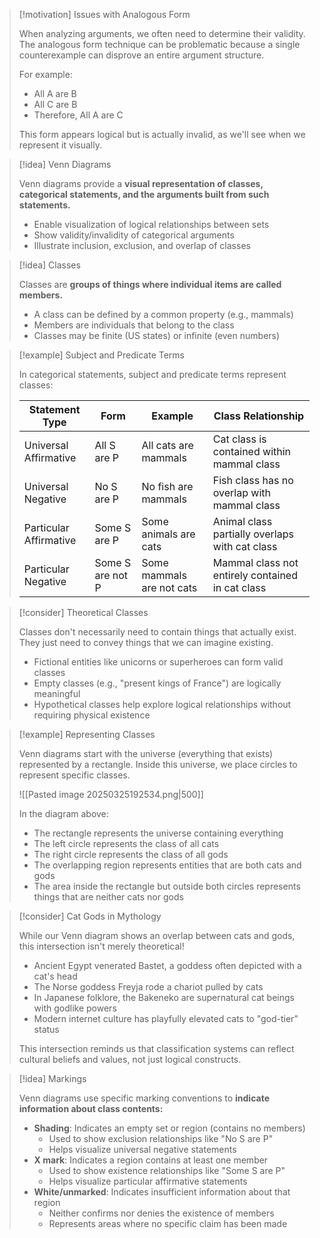> [!motivation] Issues with Analogous Form
> 
> When analyzing arguments, we often need to determine their validity. The analogous form technique can be problematic because a single counterexample can disprove an entire argument structure.
> 
> For example:
> 
> - All A are B
> - All C are B
> - Therefore, All A are C
> 
> This form appears logical but is actually invalid, as we'll see when we represent it visually.

> [!idea] Venn Diagrams
> 
> Venn diagrams provide a **visual representation of classes, categorical statements, and the arguments built from such statements.**
> 
> - Enable visualization of logical relationships between sets
> - Show validity/invalidity of categorical arguments
> - Illustrate inclusion, exclusion, and overlap of classes

> [!idea] Classes
> 
> Classes are **groups of things where individual items are called members.**
> 
> - A class can be defined by a common property (e.g., mammals)
> - Members are individuals that belong to the class
> - Classes may be finite (US states) or infinite (even numbers)

> [!example] Subject and Predicate Terms
> 
> In categorical statements, subject and predicate terms represent classes:
> 
> |Statement Type|Form|Example|Class Relationship|
> |---|---|---|---|
> |Universal Affirmative|All S are P|All cats are mammals|Cat class is contained within mammal class|
> |Universal Negative|No S are P|No fish are mammals|Fish class has no overlap with mammal class|
> |Particular Affirmative|Some S are P|Some animals are cats|Animal class partially overlaps with cat class|
> |Particular Negative|Some S are not P|Some mammals are not cats|Mammal class not entirely contained in cat class|

> [!consider] Theoretical Classes
> 
> Classes don't necessarily need to contain things that actually exist. They just need to convey things that we can imagine existing.
> 
> - Fictional entities like unicorns or superheroes can form valid classes
> - Empty classes (e.g., "present kings of France") are logically meaningful
> - Hypothetical classes help explore logical relationships without requiring physical existence

> [!example] Representing Classes
> 
> Venn diagrams start with the universe (everything that exists) represented by a rectangle. Inside this universe, we place circles to represent specific classes.
> 
> ![[Pasted image 20250325192534.png|500]]
> 
> In the diagram above:
> 
> - The rectangle represents the universe containing everything
> - The left circle represents the class of all cats
> - The right circle represents the class of all gods
> - The overlapping region represents entities that are both cats and gods
> - The area inside the rectangle but outside both circles represents things that are neither cats nor gods

> [!consider] Cat Gods in Mythology
> 
> While our Venn diagram shows an overlap between cats and gods, this intersection isn't merely theoretical!
> 
> - Ancient Egypt venerated Bastet, a goddess often depicted with a cat's head
> - The Norse goddess Freyja rode a chariot pulled by cats
> - In Japanese folklore, the Bakeneko are supernatural cat beings with godlike powers
> - Modern internet culture has playfully elevated cats to "god-tier" status
> 
> This intersection reminds us that classification systems can reflect cultural beliefs and values, not just logical constructs.

> [!idea] Markings
> 
> Venn diagrams use specific marking conventions to **indicate information about class contents:**
> 
> - **Shading**: Indicates an empty set or region (contains no members)
>     - Used to show exclusion relationships like "No S are P"
>     - Helps visualize universal negative statements
> - **X mark**: Indicates a region contains at least one member
>     - Used to show existence relationships like "Some S are P"
>     - Helps visualize particular affirmative statements
> - **White/unmarked**: Indicates insufficient information about that region
>     - Neither confirms nor denies the existence of members
>     - Represents areas where no specific claim has been made
